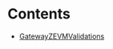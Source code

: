 

# Contents
- [GatewayZEVMValidations](GatewayZEVMValidations.sol/library.GatewayZEVMValidations.md)
